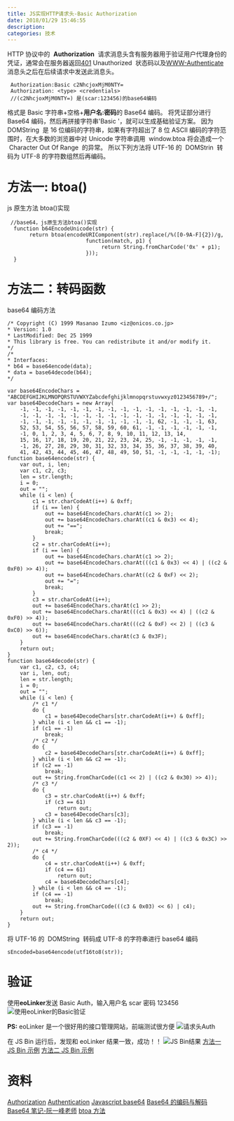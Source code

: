 ```yaml
---
title: JS实现HTTP请求头-Basic Authorization
date: 2018/01/29 15:46:55
description:
categories: 技术
---
```


HTTP 协议中的  **Authorization**  请求消息头含有服务器用于验证用户代理身份的凭证，通常会在服务器返回[401](https://developer.mozilla.org/zh-CN/docs/Web/HTTP/Status/401) Unauthorized  状态码以及[WWW-Authenticate](https://developer.mozilla.org/zh-CN/docs/Web/HTTP/Headers/WWW-Authenticate)  消息头之后在后续请求中发送此消息头。

     Authorization:Basic c2NhcjoxMjM0NTY=
     Authorization: <type> <credentials>
     //(c2NhcjoxMjM0NTY=) 是(scar:123456)的base64编码

格式是 Basic 字符串+空格+**用户名:密码**的 Base64 编码。
将凭证<credentials>部分进行 Base64 编码，然后再拼接字符串'Basic '，就可以生成基础验证方案。
因为 DOMString  是 16 位编码的字符串，如果有字符超出了 8 位 ASCII 编码的字符范围时，在大多数的浏览器中对 Unicode 字符串调用  window.btoa 将会造成一个  Character Out Of Range  的异常。
所以下列方法将 UTF-16 的  DOMStrin  转码为 UTF-8 的字符数组然后再编码。

# 方法一: btoa()

js 原生方法 btoa()实现

```
 //base64，js原生方法btoa()实现
  function b64EncodeUnicode(str) {
       return btoa(encodeURIComponent(str).replace(/%([0-9A-F]{2})/g,
                         function(match, p1) {
                              return String.fromCharCode('0x' + p1);
                         }));
  }
```

# 方法二：转码函数

base64 编码方法

```
/* Copyright (C) 1999 Masanao Izumo <iz@onicos.co.jp>
* Version: 1.0
* LastModified: Dec 25 1999
* This library is free. You can redistribute it and/or modify it.
*/
/*
* Interfaces:
* b64 = base64encode(data);
* data = base64decode(b64);
*/

var base64EncodeChars = "ABCDEFGHIJKLMNOPQRSTUVWXYZabcdefghijklmnopqrstuvwxyz0123456789+/";
var base64DecodeChars = new Array(
    -1, -1, -1, -1, -1, -1, -1, -1, -1, -1, -1, -1, -1, -1, -1, -1,
    -1, -1, -1, -1, -1, -1, -1, -1, -1, -1, -1, -1, -1, -1, -1, -1,
    -1, -1, -1, -1, -1, -1, -1, -1, -1, -1, -1, 62, -1, -1, -1, 63,
    52, 53, 54, 55, 56, 57, 58, 59, 60, 61, -1, -1, -1, -1, -1, -1,
    -1, 0, 1, 2, 3, 4, 5, 6, 7, 8, 9, 10, 11, 12, 13, 14,
    15, 16, 17, 18, 19, 20, 21, 22, 23, 24, 25, -1, -1, -1, -1, -1,
    -1, 26, 27, 28, 29, 30, 31, 32, 33, 34, 35, 36, 37, 38, 39, 40,
    41, 42, 43, 44, 45, 46, 47, 48, 49, 50, 51, -1, -1, -1, -1, -1);
function base64encode(str) {
    var out, i, len;
    var c1, c2, c3;
    len = str.length;
    i = 0;
    out = "";
    while (i < len) {
        c1 = str.charCodeAt(i++) & 0xff;
        if (i == len) {
            out += base64EncodeChars.charAt(c1 >> 2);
            out += base64EncodeChars.charAt((c1 & 0x3) << 4);
            out += "==";
            break;
        }
        c2 = str.charCodeAt(i++);
        if (i == len) {
            out += base64EncodeChars.charAt(c1 >> 2);
            out += base64EncodeChars.charAt(((c1 & 0x3) << 4) | ((c2 & 0xF0) >> 4));
            out += base64EncodeChars.charAt((c2 & 0xF) << 2);
            out += "=";
            break;
        }
        c3 = str.charCodeAt(i++);
        out += base64EncodeChars.charAt(c1 >> 2);
        out += base64EncodeChars.charAt(((c1 & 0x3) << 4) | ((c2 & 0xF0) >> 4));
        out += base64EncodeChars.charAt(((c2 & 0xF) << 2) | ((c3 & 0xC0) >> 6));
        out += base64EncodeChars.charAt(c3 & 0x3F);
    }
    return out;
}
function base64decode(str) {
    var c1, c2, c3, c4;
    var i, len, out;
    len = str.length;
    i = 0;
    out = "";
    while (i < len) {
        /* c1 */
        do {
            c1 = base64DecodeChars[str.charCodeAt(i++) & 0xff];
        } while (i < len && c1 == -1);
        if (c1 == -1)
            break;
        /* c2 */
        do {
            c2 = base64DecodeChars[str.charCodeAt(i++) & 0xff];
        } while (i < len && c2 == -1);
        if (c2 == -1)
            break;
        out += String.fromCharCode((c1 << 2) | ((c2 & 0x30) >> 4));
        /* c3 */
        do {
            c3 = str.charCodeAt(i++) & 0xff;
            if (c3 == 61)
                return out;
            c3 = base64DecodeChars[c3];
        } while (i < len && c3 == -1);
        if (c3 == -1)
            break;
        out += String.fromCharCode(((c2 & 0XF) << 4) | ((c3 & 0x3C) >> 2));
        /* c4 */
        do {
            c4 = str.charCodeAt(i++) & 0xff;
            if (c4 == 61)
                return out;
            c4 = base64DecodeChars[c4];
        } while (i < len && c4 == -1);
        if (c4 == -1)
            break;
        out += String.fromCharCode(((c3 & 0x03) << 6) | c4);
    }
    return out;
}

```

将 UTF-16 的  DOMString  转码成 UTF-8 的字符串进行 base64 编码

    sEncoded=base64encode(utf16to8(str));

# 验证

使用**eoLinker**发送 Basic Auth，输入用户名 scar 密码 123456
![使用eoLinker的Basic验证](http://images.scar.site/20220224090828.png)

**PS:** eoLinker 是一个很好用的接口管理网站，前端测试很方便
![请求头Auth](http://images.scar.site/20220224090837.png)

在 JS Bin 运行后，发现和 eoLinker 结果一致，成功！！
![JS Bin结果](http://images.scar.site/20220224090846.png)
[方法一 JS Bin 示例](http://jsbin.com/qimeviy)
[方法二 JS Bin 示例](http://jsbin.com/nuboyow/)

# 资料

[Authorization](https://developer.mozilla.org/zh-CN/docs/Web/HTTP/Headers/Authorization)
[Authentication](https://developer.mozilla.org/zh-CN/docs/Web/HTTP/Authentication)
[Javascript base64](http://www.webtoolkit.info/javascript-base64.html#.Wdn_0GiCzIV)
[Base64 的编码与解码](https://developer.mozilla.org/zh-CN/docs/Web/API/WindowBase64/Base64_encoding_and_decoding)
[Base64 笔记-阮一峰老师](http://www.ruanyifeng.com/blog/2008/06/base64.html)
[btoa 方法](https://developer.mozilla.org/zh-CN/docs/Web/API/WindowBase64/btoa)
